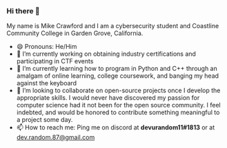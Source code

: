 ### Hi there 👋
My name is Mike Crawford and I am a cybersecurity student and Coastline Community College in Garden Grove, California. 

- 😄 Pronouns: He/Him
- 🔭 I’m currently working on obtaining industry certifications and participating in CTF events
- 🌱 I’m currently learning how to program in Python and C++ through an amalgam of online learning, college coursework, and banging my head against the keyboard 
- 👯 I’m looking to collaborate on open-source projects once I develop the appropriate skills. I would never have discovered my passion for computer science had it not been for the open source community. I feel indebted, and would be honored to contribute something meaningful to a project some day.
- 📫 How to reach me: Ping me on discord at <b>devurandom11#1813</b> or at <a href="email">dev.random.87@gmail.com</a>



